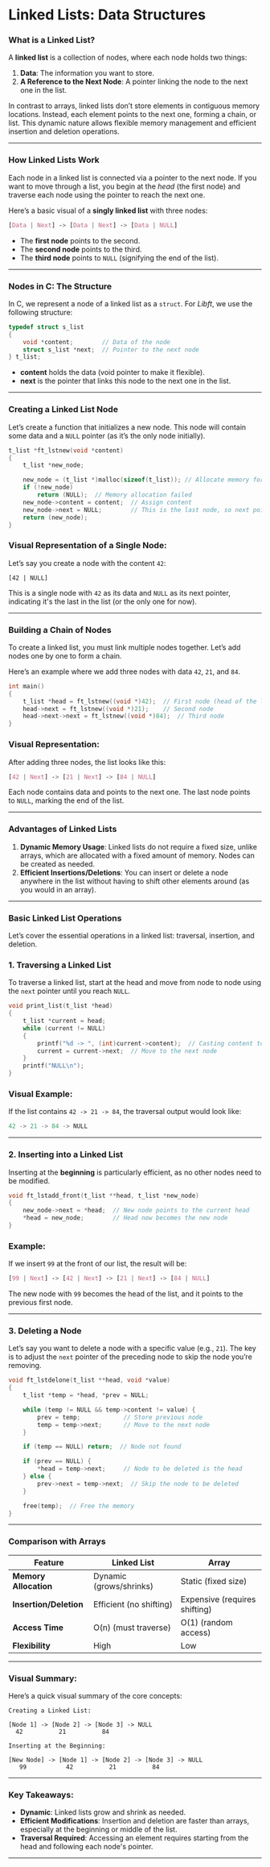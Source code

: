 # **Linked Lists: Data Structures**

### **What is a Linked List?**

A **linked list** is a collection of nodes, where each node holds two things:

1. **Data**: The information you want to store.
2. **A Reference to the Next Node**: A pointer linking the node to the next one in the list.

In contrast to arrays, linked lists don’t store elements in contiguous memory locations. Instead, each element points to the next one, forming a chain, or list. This dynamic nature allows flexible memory management and efficient insertion and deletion operations.

---

### **How Linked Lists Work**

Each node in a linked list is connected via a pointer to the next node. If you want to move through a list, you begin at the *head* (the first node) and traverse each node using the pointer to reach the next one.

Here’s a basic visual of a **singly linked list** with three nodes:

```css
[Data | Next] -> [Data | Next] -> [Data | NULL]

```

- The **first node** points to the second.
- The **second node** points to the third.
- The **third node** points to `NULL` (signifying the end of the list).

---

### **Nodes in C: The Structure**

In C, we represent a node of a linked list as a `struct`. For *Libft*, we use the following structure:

```c
typedef struct s_list
{
    void *content;        // Data of the node
    struct s_list *next;  // Pointer to the next node
} t_list;

```

- **content** holds the data (void pointer to make it flexible).
- **next** is the pointer that links this node to the next one in the list.

---

### **Creating a Linked List Node**

Let’s create a function that initializes a new node. This node will contain some data and a `NULL` pointer (as it’s the only node initially).

```c
t_list *ft_lstnew(void *content)
{
    t_list *new_node;

    new_node = (t_list *)malloc(sizeof(t_list)); // Allocate memory for new node
    if (!new_node)
        return (NULL);  // Memory allocation failed
    new_node->content = content;  // Assign content
    new_node->next = NULL;        // This is the last node, so next points to NULL
    return (new_node);
}

```

### **Visual Representation of a Single Node**:

Let’s say you create a node with the content `42`:

```arduino
[42 | NULL]

```

This is a single node with `42` as its data and `NULL` as its next pointer, indicating it's the last in the list (or the only one for now).

---

### **Building a Chain of Nodes**

To create a linked list, you must link multiple nodes together. Let’s add nodes one by one to form a chain.

Here’s an example where we add three nodes with data `42`, `21`, and `84`.

```c
int main()
{
    t_list *head = ft_lstnew((void *)42);  // First node (head of the list)
    head->next = ft_lstnew((void *)21);    // Second node
    head->next->next = ft_lstnew((void *)84);  // Third node
}

```

### **Visual Representation**:

After adding three nodes, the list looks like this:

```css
[42 | Next] -> [21 | Next] -> [84 | NULL]

```

Each node contains data and points to the next one. The last node points to `NULL`, marking the end of the list.

---

### **Advantages of Linked Lists**

1. **Dynamic Memory Usage**: Linked lists do not require a fixed size, unlike arrays, which are allocated with a fixed amount of memory. Nodes can be created as needed.
2. **Efficient Insertions/Deletions**: You can insert or delete a node anywhere in the list without having to shift other elements around (as you would in an array).

---

### **Basic Linked List Operations**

Let’s cover the essential operations in a linked list: traversal, insertion, and deletion.

### **1. Traversing a Linked List**

To traverse a linked list, start at the head and move from node to node using the `next` pointer until you reach `NULL`.

```c
void print_list(t_list *head)
{
    t_list *current = head;
    while (current != NULL)
    {
        printf("%d -> ", (int)current->content);  // Casting content to int for simplicity
        current = current->next;  // Move to the next node
    }
    printf("NULL\n");
}

```

### **Visual Example**:

If the list contains `42 -> 21 -> 84`, the traversal output would look like:

```rust
42 -> 21 -> 84 -> NULL

```

---

### **2. Inserting into a Linked List**

Inserting at the **beginning** is particularly efficient, as no other nodes need to be modified.

```c
void ft_lstadd_front(t_list **head, t_list *new_node)
{
    new_node->next = *head;  // New node points to the current head
    *head = new_node;        // Head now becomes the new node
}

```

### **Example**:

If we insert `99` at the front of our list, the result will be:

```css
[99 | Next] -> [42 | Next] -> [21 | Next] -> [84 | NULL]

```

The new node with `99` becomes the head of the list, and it points to the previous first node.

---

### **3. Deleting a Node**

Let’s say you want to delete a node with a specific value (e.g., `21`). The key is to adjust the `next` pointer of the preceding node to skip the node you’re removing.

```c
void ft_lstdelone(t_list **head, void *value)
{
    t_list *temp = *head, *prev = NULL;

    while (temp != NULL && temp->content != value) {
        prev = temp;            // Store previous node
        temp = temp->next;      // Move to the next node
    }

    if (temp == NULL) return;  // Node not found

    if (prev == NULL) {
        *head = temp->next;     // Node to be deleted is the head
    } else {
        prev->next = temp->next;  // Skip the node to be deleted
    }

    free(temp);  // Free the memory
}

```

---

### **Comparison with Arrays**

| Feature | Linked List | Array |
| --- | --- | --- |
| **Memory Allocation** | Dynamic (grows/shrinks) | Static (fixed size) |
| **Insertion/Deletion** | Efficient (no shifting) | Expensive (requires shifting) |
| **Access Time** | O(n) (must traverse) | O(1) (random access) |
| **Flexibility** | High | Low |

---

### **Visual Summary**:

Here’s a quick visual summary of the core concepts:

```less
Creating a Linked List:

[Node 1] -> [Node 2] -> [Node 3] -> NULL
  42          21          84

Inserting at the Beginning:

[New Node] -> [Node 1] -> [Node 2] -> [Node 3] -> NULL
   99           42          21          84

```

---

### **Key Takeaways**:

- **Dynamic**: Linked lists grow and shrink as needed.
- **Efficient Modifications**: Insertion and deletion are faster than arrays, especially at the beginning or middle of the list.
- **Traversal Required**: Accessing an element requires starting from the head and following each node's pointer.

---
